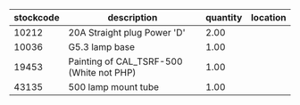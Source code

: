 |stockcode|description|quantity|location|
|---------|-----------|--------|--------|
|10212|20A Straight plug Power 'D'|2.00||
|10036|G5.3 lamp base|1.00||
|19453|Painting of CAL_TSRF-500 (White not PHP)|1.00||
|43135|500 lamp mount tube|1.00||
